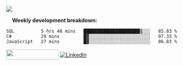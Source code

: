 

![](https://github-readme-stats.spencer741.vercel.app/api?username=spencer741&count_private=true&show_icons=true&theme=light)

<!--something's broken with ghreadmestats ![](https://github-readme-stats.spencer741.vercel.app/api/wakatime?username=@spencer741) -->

&nbsp;&nbsp;&nbsp;&nbsp;**Weekly development breakdown:**
<!--START_SECTION:waka-->
```text
SQL          5 hrs 48 mins   █████████████████████▒░░░   85.83 % 
C#           29 mins         █▓░░░░░░░░░░░░░░░░░░░░░░░   07.33 % 
JavaScript   27 mins         █▓░░░░░░░░░░░░░░░░░░░░░░░   06.83 % 
```
<!--END_SECTION:waka-->
<p>
<img width="140" height="28" align="center" src="https://komarev.com/ghpvc/?username=spencer741&style=flat-square"/>
<a href="https://linkedin.com/in/spencer-arnold741" target="blank"><img  align="center" alt="LinkedIn" src="https://img.shields.io/badge/linkedin%20-%230077B5.svg?&style=for-the-badge&logo=linkedin&logoColor=white"/></a>
</p>








